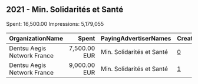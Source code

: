 ## 2021 - Min. Solidarités et Santé 
Spent: 16,500.00
Impressions: 5,179,055

|OrganizationName|Spent|PayingAdvertiserNames|CreativeUrls|Impressions|Genders|AgeBrackets|CountryCodes|BillingAddresses|CandidateBallotInformation|
|:---|---:|:---|:---|---:|:---|:---|:---|:---|:---|
|Dentsu Aegis Network France|7,500.00 EUR|Min. Solidarités et Santé|[0](https://www.snap.com/political-ads/asset/0898a9c9bb5bbce231aaf4a55cb2ea3fd1be0927cb0fa600ba72efb28ad056a7?mediaType=mp4)|3,597,832||16-25|france|"67 Av. de Wagram,Paris,75017,FR"||
|Dentsu Aegis Network France|9,000.00 EUR|Min. Solidarités et Santé|[1](https://www.snap.com/political-ads/asset/c28c1c6f0d7baf74d97df20b1ad202bf8bb933e6a4a4aafb9e2f5f1778afb899?mediaType=mp4)|1,581,223||26-35|france|"67 Av. de Wagram,Paris,75017,FR"||

